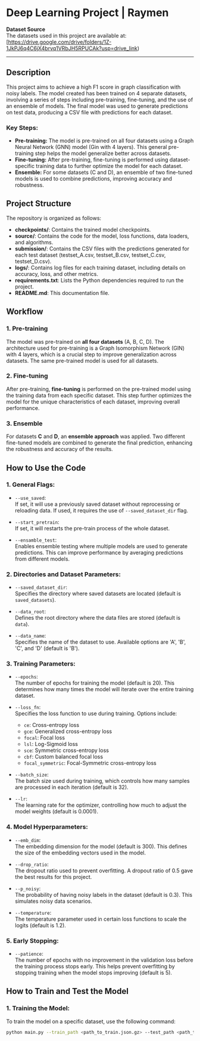 # Deep Learning Project | Raymen

**Dataset Source**  
The datasets used in this project are available at:  
[https://drive.google.com/drive/folders/1Z-1JkPJ6q4C6jX4brvq1VRbJH5RPUCAk?usp=drive_link)

---

## Description
This project aims to achieve a high F1 score in graph classification with noisy labels. The model created has been trained on 4 separate datasets, involving a series of steps including pre-training, fine-tuning, and the use of an ensemble of models. The final model was used to generate predictions on test data, producing a CSV file with predictions for each dataset.

### Key Steps:
- **Pre-training:** The model is pre-trained on all four datasets using a Graph Neural Network (GNN) model (Gin with 4 layers). This general pre-training step helps the model generalize better across datasets.
- **Fine-tuning:** After pre-training, fine-tuning is performed using dataset-specific training data to further optimize the model for each dataset.
- **Ensemble:** For some datasets (C and D), an ensemble of two fine-tuned models is used to combine predictions, improving accuracy and robustness.

## Project Structure
The repository is organized as follows:

- **checkpoints/**: Contains the trained model checkpoints.
- **source/**: Contains the code for the model, loss functions, data loaders, and algorithms.
- **submission/**: Contains the CSV files with the predictions generated for each test dataset (testset_A.csv, testset_B.csv, testset_C.csv, testset_D.csv).
- **logs/**: Contains log files for each training dataset, including details on accuracy, loss, and other metrics.
- **requirements.txt**: Lists the Python dependencies required to run the project.
- **README.md**: This documentation file.

## Workflow

### 1. **Pre-training**
The model was pre-trained on **all four datasets** (A, B, C, D). The architecture used for pre-training is a Graph Isomorphism Network (GIN) with 4 layers, which is a crucial step to improve generalization across datasets. The same pre-trained model is used for all datasets.

### 2. **Fine-tuning**
After pre-training, **fine-tuning** is performed on the pre-trained model using the training data from each specific dataset. This step further optimizes the model for the unique characteristics of each dataset, improving overall performance.

### 3. **Ensemble**
For datasets **C** and **D**, an **ensemble approach** was applied. Two different fine-tuned models are combined to generate the final prediction, enhancing the robustness and accuracy of the results.

## How to Use the Code

### 1. **General Flags:**

- `--use_saved`:  
  If set, it will use a previously saved dataset without reprocessing or reloading data. If used, it requires the use of `--saved_dataset_dir` flag.
  
- `--start_pretrain`:  
  If set, it will restarts the pre-train process of the whole dataset.

- `--ensamble_test`:  
  Enables ensemble testing where multiple models are used to generate predictions. This can improve performance by averaging predictions from different models.

### 2. **Directories and Dataset Parameters:**

- `--saved_dataset_dir`:  
  Specifies the directory where saved datasets are located (default is `saved_datasets`).

- `--data_root`:  
  Defines the root directory where the data files are stored (default is `data`).

- `--data_name`:  
  Specifies the name of the dataset to use. Available options are 'A', 'B', 'C', and 'D' (default is 'B').

### 3. **Training Parameters:**

- `--epochs`:  
  The number of epochs for training the model (default is 20). This determines how many times the model will iterate over the entire training dataset.

- `--loss_fn`:  
  Specifies the loss function to use during training. Options include:
  - `ce`: Cross-entropy loss
  - `gce`: Generalized cross-entropy loss
  - `focal`: Focal loss
  - `lsl`: Log-Sigmoid loss
  - `sce`: Symmetric cross-entropy loss
  - `cbf`: Custom balanced focal loss
  - `focal_symmetric`: Focal-Symmetric cross-entropy loss

- `--batch_size`:  
  The batch size used during training, which controls how many samples are processed in each iteration (default is 32).

- `--lr`:  
  The learning rate for the optimizer, controlling how much to adjust the model weights (default is 0.0001).

### 4. **Model Hyperparameters:**

- `--emb_dim`:  
  The embedding dimension for the model (default is 300). This defines the size of the embedding vectors used in the model.

- `--drop_ratio`:  
  The dropout ratio used to prevent overfitting. A dropout ratio of 0.5 gave the best results for this project.

- `--p_noisy`:  
  The probability of having noisy labels in the dataset (default is 0.3). This simulates noisy data scenarios.

- `--temperature`:  
  The temperature parameter used in certain loss functions to scale the logits (default is 1.2).

### 5. **Early Stopping:**

- `--patience`:  
  The number of epochs with no improvement in the validation loss before the training process stops early. This helps prevent overfitting by stopping training when the model stops improving (default is 5).

## How to Train and Test the Model

### 1. **Training the Model:**
To train the model on a specific dataset, use the following command:

```bash
python main.py --train_path <path_to_train.json.gz> --test_path <path_to_test.json.gz>